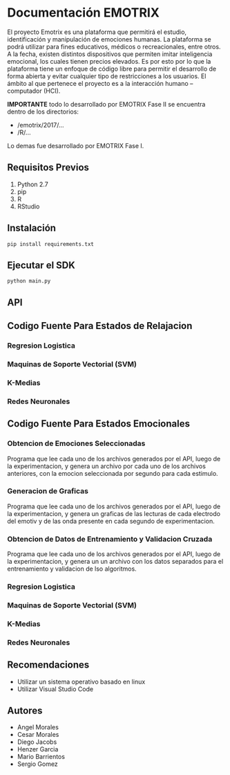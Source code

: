 # Documentación EMOTRIX

El proyecto Emotrix es una plataforma que permitirá el estudio, identificación y manipulación de emociones humanas. La plataforma se podrá utilizar para fines educativos, médicos o recreacionales, entre otros. A la fecha, existen distintos dispositivos que permiten imitar inteligencia emocional, los cuales tienen precios elevados. Es por esto por lo que la plataforma tiene un enfoque de código libre para permitir el desarrollo de forma abierta y evitar cualquier tipo de restricciones a los usuarios. El ámbito al que pertenece el proyecto es a la interacción humano – computador (HCI).

**IMPORTANTE** todo lo desarrollado por EMOTRIX Fase II se encuentra dentro de los directorios: 
- /emotrix/2017/... 
- /R/... 

Lo demas fue desarrollado por EMOTRIX Fase I.
## Requisitos Previos
1. Python 2.7
2. pip
3. R
4. RStudio

## Instalación
```
pip install requirements.txt
```

## Ejecutar el SDK
```
python main.py
```
## API

### 

## Codigo Fuente Para Estados de Relajacion

### Regresion Logistica

### Maquinas de Soporte Vectorial (SVM)

### K-Medias

### Redes Neuronales

## Codigo Fuente Para Estados Emocionales

### Obtencion de Emociones Seleccionadas
Programa que lee cada uno de los archivos generados por el API, luego de la experimentacion, y genera un archivo por cada uno de los archivos anteriores, con la emocion seleccionada por segundo para cada estimulo.
### Generacion de Graficas
Programa que lee cada uno de los archivos generados por el API, luego de la experimentacion, y genera un graficas de las lecturas de cada electrodo del emotiv y de las onda presente en cada segundo de experimentacion.

### Obtencion de Datos de Entrenamiento y Validacion Cruzada
Programa que lee cada uno de los archivos generados por el API, luego de la experimentacion, y genera un un archivo con los datos separados para el entrenamiento y validacion de lso algoritmos.

### Regresion Logistica

### Maquinas de Soporte Vectorial (SVM)

### K-Medias

### Redes Neuronales

## Recomendaciones
- Utilizar un sistema operativo basado en linux
- Utilizar Visual Studio Code

## Autores
- Angel Morales
- Cesar Morales
- Diego Jacobs
- Henzer Garcia
- Mario Barrientos
- Sergio Gomez
